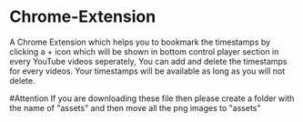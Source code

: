 # Chrome-Extension
A Chrome Extension which helps you to bookmark the timestamps by clicking a + icon which will be shown in bottom control player section in every YouTube videos seperately, You can add and delete the timestamps for every videos. Your timestamps will be available as long as you will not delete.

#Attention
If you are downloading these file then please create a folder with the name of "assets" and then move all the png images to "assets"
